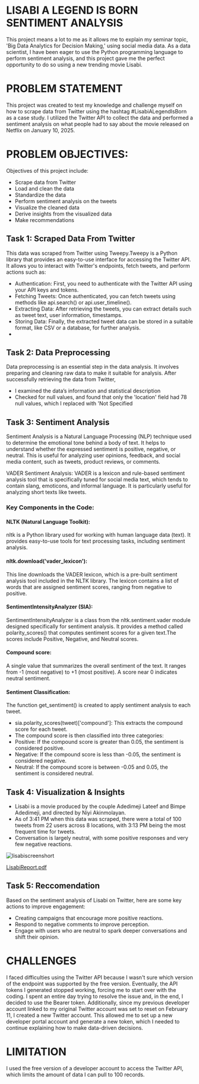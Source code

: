 # LISABI A LEGEND IS BORN SENTIMENT ANALYSIS
This project means a lot to me as it allows me to explain my seminar topic, 'Big Data Analytics for Decision Making,' using social media data. As a data scientist, I have been eager to use the Python programming language to perform sentiment analysis, and this project gave me the perfect opportunity to do so using a new trending movie Lisabi.

# PROBLEM STATEMENT
This project was created to test my knowledge and challenge myself on how to scrape data from Twitter using the hashtag #LisabiALegendIsBorn as a case study. I utilized the Twitter API to collect the data and performed a sentiment analysis on what people had to say about the movie released on Netflix on January 10, 2025.


# PROBLEM OBJECTIVES:
Objectives of this project include:
- Scrape data from Twitter
- Load and clean the data
- Standardize the data
- Perform sentiment analysis on the tweets
- Visualize the cleaned data
- Derive insights from the visualized data
- Make recommendations

## Task 1: Scraped Data From Twitter
This data was scraped from Twitter using Tweepy.Tweepy is a Python library that provides an easy-to-use interface for accessing the Twitter API. It allows you to interact with Twitter's endpoints, fetch tweets, and perform actions such as:
- Authentication: First, you need to authenticate with the Twitter API using your API keys and tokens.
- Fetching Tweets: Once authenticated, you can fetch tweets using methods like api.search() or api.user_timeline().
- Extracting Data: After retrieving the tweets, you can extract details such as tweet text, user information, timestamps.
- Storing Data: Finally, the extracted tweet data can be stored in a suitable format, like CSV or a database, for further analysis.
- 
## Task 2: Data Preprocessing
Data preprocessing is an essential step in the data analysis. It involves preparing and cleaning raw data to make it suitable for analysis.
After successfully retrieving the data from Twitter,
- I examined the data’s information and statistical description
- Checked for null values, and found that only the 'location' field had 78 null values, which I replaced with 'Not Specified

## Task 3: Sentiment Analysis 
Sentiment Analysis is a Natural Language Processing (NLP) technique used to determine the emotional tone behind a body of text. It helps to understand whether the expressed sentiment is positive, negative, or neutral. This is useful for analyzing user opinions, feedback, and social media content, such as tweets, product reviews, or comments.

VADER Sentiment Analysis: VADER is a lexicon and rule-based sentiment analysis tool that is specifically tuned for social media text, which tends to contain slang, emoticons, and informal language. It is particularly useful for analyzing short texts like tweets.

### Key Components in the Code:
#### NLTK (Natural Language Toolkit):
nltk is a Python library used for working with human language data (text). It provides easy-to-use tools for text processing tasks, including sentiment analysis.

#### nltk.download('vader_lexicon'):
This line downloads the VADER lexicon, which is a pre-built sentiment analysis tool included in the NLTK library. The lexicon contains a list of words that are assigned sentiment scores, ranging from negative to positive.

#### SentimentIntensityAnalyzer (SIA):
SentimentIntensityAnalyzer is a class from the nltk.sentiment.vader module designed specifically for sentiment analysis. It provides a method called polarity_scores() that computes sentiment scores for a given text.The scores include Positive, Negative, and Neutral scores.

#### Compound score:
A single value that summarizes the overall sentiment of the text. It ranges from -1 (most negative) to +1 (most positive). A score near 0 indicates neutral sentiment.

#### Sentiment Classification:
The function get_sentiment() is created to apply sentiment analysis to each tweet.
- sia.polarity_scores(tweet)['compound']: This extracts the compound score for each tweet.
- The compound score is then classified into three categories:
- Positive: If the compound score is greater than 0.05, the sentiment is considered positive.
- Negative: If the compound score is less than -0.05, the sentiment is considered negative.
- Neutral: If the compound score is between -0.05 and 0.05, the sentiment is considered neutral.

## Task 4: Visualization & Insights
- Lisabi is a movie produced by the couple Adedimeji Lateef and Bimpe Adedimeji, and directed by Niyi Akinmolayan.
- ﻿As of 3:41 PM when this data was scraped, there were a total of 100 tweets from 22 users across 8 locations, with 3:13 PM being the most frequent time for tweets.
- Conversation is largely neutral, with some positive responses and very few negative reactions.

![lisabiscreenshort](https://github.com/user-attachments/assets/b224dc8a-66a0-4090-b189-d8824fdcce94)

[LisabiReport.pdf](https://github.com/user-attachments/files/18391028/LisabiReport.pdf)

  
## Task 5: Reccomendation
Based on the sentiment analysis of Lisabi on Twitter, here are some key actions to improve engagement:
- Creating campaigns that encourage more positive reactions.
- Respond to negative comments to improve perception.
- Engage with users who are neutral to spark deeper conversations and shift their opinion.

# CHALLENGES
I faced difficulties using the Twitter API because I wasn't sure which version of the endpoint was supported by the free version. Eventually, the API tokens I generated stopped working, forcing me to start over with the coding. I spent an entire day trying to resolve the issue and, in the end, I decided to use the Bearer token. Additionally, since my previous developer account linked to my original Twitter account was set to reset on February 11, I created a new Twitter account. This allowed me to set up a new developer portal account and generate a new token, which I needed to continue explaining how to make data-driven decisions.


# LIMITATION
I used the free version of a developer account to access the Twitter API, which limits the amount of data I can pull to 100 records.
